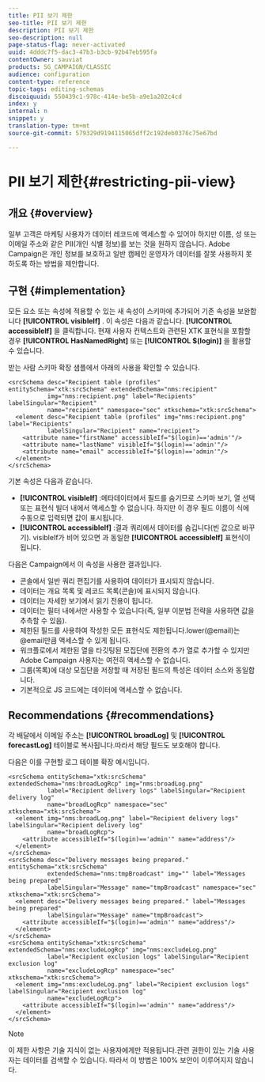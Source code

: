 ```yaml
---
title: PII 보기 제한
seo-title: PII 보기 제한
description: PII 보기 제한
seo-description: null
page-status-flag: never-activated
uuid: 4dddc7f5-dac3-47b3-b3cb-92b47eb595fa
contentOwner: sauviat
products: SG_CAMPAIGN/CLASSIC
audience: configuration
content-type: reference
topic-tags: editing-schemas
discoiquuid: 550439c1-978c-414e-be5b-a9e1a202c4cd
index: y
internal: n
snippet: y
translation-type: tm+mt
source-git-commit: 579329d9194115065dff2c192deb0376c75e67bd

---
```



# PII 보기 제한{#restricting-pii-view}

## 개요 {#overview}

일부 고객은 마케팅 사용자가 데이터 레코드에 액세스할 수 있어야 하지만 이름, 성 또는 이메일 주소와 같은 PII(개인 식별 정보)를 보는 것을 원하지 않습니다. Adobe Campaign은 개인 정보를 보호하고 일반 캠페인 운영자가 데이터를 잘못 사용하지 못하도록 하는 방법을 제안합니다.

## 구현 {#implementation}

모든 요소 또는 속성에 적용할 수 있는 새 속성이 스키마에 추가되어 기존 속성을 보완합니다 **[!UICONTROL visibleIf]** . 이 속성은 다음과 같습니다. **[!UICONTROL accessibleIf]** 을 클릭합니다. 현재 사용자 컨텍스트와 관련된 XTK 표현식을 포함할 경우 **[!UICONTROL HasNamedRight]** 또는 **[!UICONTROL $(login)]** 을 활용할 수 있습니다.

받는 사람 스키마 확장 샘플에서 아래의 사용을 확인할 수 있습니다.

```
<srcSchema desc="Recipient table (profiles" entitySchema="xtk:srcSchema" extendedSchema="nms:recipient"
           img="nms:recipient.png" label="Recipients" labelSingular="Recipient"
           name="recipient" namespace="sec" xtkschema="xtk:srcSchema">
  <element desc="Recipient table (profiles" img="nms:recipient.png" label="Recipients"
           labelSingular="Recipient" name="recipient">
    <attribute name="firstName" accessibleIf="$(login)=='admin'"/>
    <attribute name="lastName" visibleIf="$(login)=='admin'"/>
    <attribute name="email" accessibleIf="$(login)=='admin'"/>
  </element>
</srcSchema>
```

기본 속성은 다음과 같습니다.

* **[!UICONTROL visibleIf]** :메타데이터에서 필드를 숨기므로 스키마 보기, 열 선택 또는 표현식 빌더 내에서 액세스할 수 없습니다. 하지만 이 경우 필드 이름이 식에 수동으로 입력되면 값이 표시됩니다.
* **[!UICONTROL accessibleIf]** :결과 쿼리에서 데이터를 숨깁니다(빈 값으로 바꾸기). visibleIf가 비어 있으면 과 동일한 **[!UICONTROL accessibleIf]** 표현식이 됩니다.

다음은 Campaign에서 이 속성을 사용한 결과입니다.

* 콘솔에서 일반 쿼리 편집기를 사용하여 데이터가 표시되지 않습니다.
* 데이터는 개요 목록 및 레코드 목록(콘솔)에 표시되지 않습니다.
* 데이터는 자세한 보기에서 읽기 전용이 됩니다.
* 데이터는 필터 내에서만 사용할 수 있습니다(즉, 일부 이분법 전략을 사용하면 값을 추측할 수 있음).
* 제한된 필드를 사용하여 작성한 모든 표현식도 제한됩니다.lower(@email)는 @email만큼 액세스할 수 있게 됩니다.
* 워크플로에서 제한된 열을 타깃팅된 모집단에 전환의 추가 열로 추가할 수 있지만 Adobe Campaign 사용자는 여전히 액세스할 수 없습니다.
* 그룹(목록)에 대상 모집단을 저장할 때 저장된 필드의 특성은 데이터 소스와 동일합니다.
* 기본적으로 JS 코드에는 데이터에 액세스할 수 없습니다.

## Recommendations {#recommendations}

각 배달에서 이메일 주소는 **[!UICONTROL broadLog]** 및 **[!UICONTROL forecastLog]** 테이블로 복사됩니다.따라서 해당 필드도 보호해야 합니다.

다음은 이를 구현할 로그 테이블 확장 예시입니다.

```
<srcSchema entitySchema="xtk:srcSchema" extendedSchema="nms:broadLogRcp" img="nms:broadLog.png"
           label="Recipient delivery logs" labelSingular="Recipient delivery log"
           name="broadLogRcp" namespace="sec" xtkschema="xtk:srcSchema">
  <element img="nms:broadLog.png" label="Recipient delivery logs" labelSingular="Recipient delivery log"
           name="broadLogRcp">
    <attribute accessibleIf="$(login)=='admin'" name="address"/>
  </element>
</srcSchema>
<srcSchema desc="Delivery messages being prepared." entitySchema="xtk:srcSchema"
           extendedSchema="nms:tmpBroadcast" img="" label="Messages being prepared"
           labelSingular="Message" name="tmpBroadcast" namespace="sec" xtkschema="xtk:srcSchema">
  <element desc="Delivery messages being prepared." label="Messages being prepared"
           labelSingular="Message" name="tmpBroadcast">
    <attribute accessibleIf="$(login)=='admin'" name="address"/>
  </element>
</srcSchema>
<srcSchema entitySchema="xtk:srcSchema" extendedSchema="nms:excludeLogRcp" img="nms:excludeLog.png"
           label="Recipient exclusion logs" labelSingular="Recipient exclusion log"
           name="excludeLogRcp" namespace="sec" xtkschema="xtk:srcSchema">
  <element img="nms:excludeLog.png" label="Recipient exclusion logs" labelSingular="Recipient exclusion log"
           name="excludeLogRcp">
    <attribute accessibleIf="$(login)=='admin'" name="address"/>
  </element>
</srcSchema>
```

>[!NOTE]
>
>이 제한 사항은 기술 지식이 없는 사용자에게만 적용됩니다.관련 권한이 있는 기술 사용자는 데이터를 검색할 수 있습니다. 따라서 이 방법은 100% 보안이 이루어지지 않습니다.

